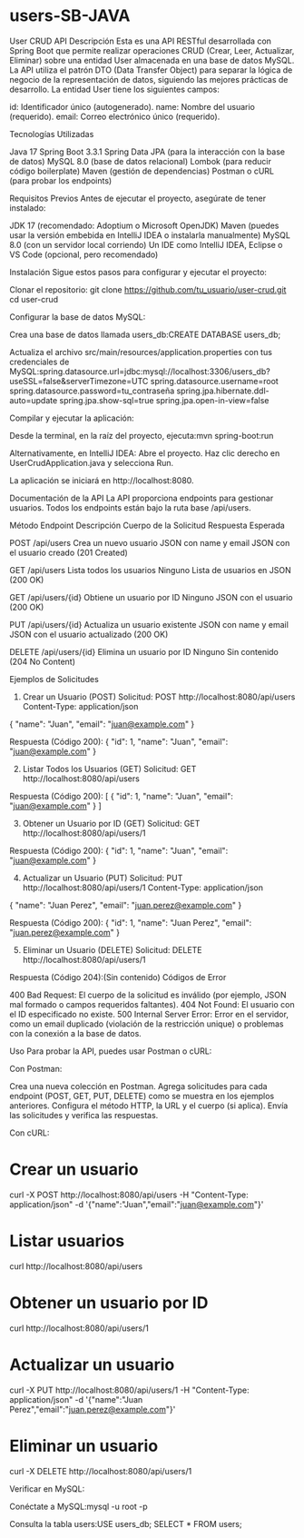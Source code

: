 ﻿# users-SB-JAVA
User CRUD API
Descripción
Esta es una API RESTful desarrollada con Spring Boot que permite realizar operaciones CRUD (Crear, Leer, Actualizar, Eliminar) sobre una entidad User almacenada en una base de datos MySQL. La API utiliza el patrón DTO (Data Transfer Object) para separar la lógica de negocio de la representación de datos, siguiendo las mejores prácticas de desarrollo.
La entidad User tiene los siguientes campos:

id: Identificador único (autogenerado).
name: Nombre del usuario (requerido).
email: Correo electrónico único (requerido).

Tecnologías Utilizadas

Java 17
Spring Boot 3.3.1
Spring Data JPA (para la interacción con la base de datos)
MySQL 8.0 (base de datos relacional)
Lombok (para reducir código boilerplate)
Maven (gestión de dependencias)
Postman o cURL (para probar los endpoints)

Requisitos Previos
Antes de ejecutar el proyecto, asegúrate de tener instalado:

JDK 17 (recomendado: Adoptium o Microsoft OpenJDK)
Maven (puedes usar la versión embebida en IntelliJ IDEA o instalarla manualmente)
MySQL 8.0 (con un servidor local corriendo)
Un IDE como IntelliJ IDEA, Eclipse o VS Code (opcional, pero recomendado)

Instalación
Sigue estos pasos para configurar y ejecutar el proyecto:

Clonar el repositorio:
git clone https://github.com/tu_usuario/user-crud.git
cd user-crud


Configurar la base de datos MySQL:

Crea una base de datos llamada users_db:CREATE DATABASE users_db;


Actualiza el archivo src/main/resources/application.properties con tus credenciales de MySQL:spring.datasource.url=jdbc:mysql://localhost:3306/users_db?useSSL=false&serverTimezone=UTC
spring.datasource.username=root
spring.datasource.password=tu_contraseña
spring.jpa.hibernate.ddl-auto=update
spring.jpa.show-sql=true
spring.jpa.open-in-view=false




Compilar y ejecutar la aplicación:

Desde la terminal, en la raíz del proyecto, ejecuta:mvn spring-boot:run


Alternativamente, en IntelliJ IDEA:
Abre el proyecto.
Haz clic derecho en UserCrudApplication.java y selecciona Run.


La aplicación se iniciará en http://localhost:8080.



Documentación de la API
La API proporciona endpoints para gestionar usuarios. Todos los endpoints están bajo la ruta base /api/users.



Método
Endpoint
Descripción
Cuerpo de la Solicitud
Respuesta Esperada



POST
/api/users
Crea un nuevo usuario
JSON con name y email
JSON con el usuario creado (201 Created)


GET
/api/users
Lista todos los usuarios
Ninguno
Lista de usuarios en JSON (200 OK)


GET
/api/users/{id}
Obtiene un usuario por ID
Ninguno
JSON con el usuario (200 OK)


PUT
/api/users/{id}
Actualiza un usuario existente
JSON con name y email
JSON con el usuario actualizado (200 OK)


DELETE
/api/users/{id}
Elimina un usuario por ID
Ninguno
Sin contenido (204 No Content)


Ejemplos de Solicitudes
1. Crear un Usuario (POST)
Solicitud:
POST http://localhost:8080/api/users
Content-Type: application/json

{
    "name": "Juan",
    "email": "juan@example.com"
}

Respuesta (Código 200):
{
    "id": 1,
    "name": "Juan",
    "email": "juan@example.com"
}

2. Listar Todos los Usuarios (GET)
Solicitud:
GET http://localhost:8080/api/users

Respuesta (Código 200):
[
    {
        "id": 1,
        "name": "Juan",
        "email": "juan@example.com"
    }
]

3. Obtener un Usuario por ID (GET)
Solicitud:
GET http://localhost:8080/api/users/1

Respuesta (Código 200):
{
    "id": 1,
    "name": "Juan",
    "email": "juan@example.com"
}

4. Actualizar un Usuario (PUT)
Solicitud:
PUT http://localhost:8080/api/users/1
Content-Type: application/json

{
    "name": "Juan Perez",
    "email": "juan.perez@example.com"
}

Respuesta (Código 200):
{
    "id": 1,
    "name": "Juan Perez",
    "email": "juan.perez@example.com"
}

5. Eliminar un Usuario (DELETE)
Solicitud:
DELETE http://localhost:8080/api/users/1

Respuesta (Código 204):(Sin contenido)
Códigos de Error

400 Bad Request: El cuerpo de la solicitud es inválido (por ejemplo, JSON mal formado o campos requeridos faltantes).
404 Not Found: El usuario con el ID especificado no existe.
500 Internal Server Error: Error en el servidor, como un email duplicado (violación de la restricción unique) o problemas con la conexión a la base de datos.

Uso
Para probar la API, puedes usar Postman o cURL:

Con Postman:

Crea una nueva colección en Postman.
Agrega solicitudes para cada endpoint (POST, GET, PUT, DELETE) como se muestra en los ejemplos anteriores.
Configura el método HTTP, la URL y el cuerpo (si aplica).
Envía las solicitudes y verifica las respuestas.


Con cURL:
# Crear un usuario
curl -X POST http://localhost:8080/api/users -H "Content-Type: application/json" -d '{"name":"Juan","email":"juan@example.com"}'

# Listar usuarios
curl http://localhost:8080/api/users

# Obtener un usuario por ID
curl http://localhost:8080/api/users/1

# Actualizar un usuario
curl -X PUT http://localhost:8080/api/users/1 -H "Content-Type: application/json" -d '{"name":"Juan Perez","email":"juan.perez@example.com"}'

# Eliminar un usuario
curl -X DELETE http://localhost:8080/api/users/1


Verificar en MySQL:

Conéctate a MySQL:mysql -u root -p

Consulta la tabla users:USE users_db;
SELECT * FROM users;
